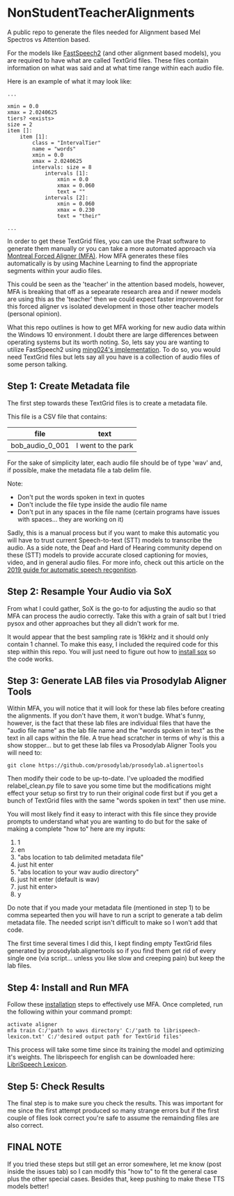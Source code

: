# NonStudentTeacherAlignments
A public repo to generate the files needed for Alignment based Mel Spectros vs Attention based.

For the models like [FastSpeech2](https://arxiv.org/pdf/2006.04558.pdf) (and other alignment based models), you are required to have what are called TextGrid files. These files contain information on what was said and at what time range within each audio file.

Here is an example of what it may look like:
```
...

xmin = 0.0
xmax = 2.0240625
tiers? <exists>
size = 2
item []:
	item [1]:
		class = "IntervalTier"
		name = "words"
		xmin = 0.0
		xmax = 2.0240625
		intervals: size = 8
			intervals [1]:
				xmin = 0.0
				xmax = 0.060
				text = ""
			intervals [2]:
				xmin = 0.060
				xmax = 0.230
				text = "their"

...
```

In order to get these TextGrid files, you can use the Praat software to generate them manually or you can take a more automated approach via [Montreal Forced Aligner (MFA)](https://montreal-forced-aligner.readthedocs.io/en/latest/index.html). How MFA generates these files automatically is by using Machine Learning to find the appropriate segments within your audio files. 

This could be seen as the 'teacher' in the attention based models, however, MFA is breaking that off as a sepearate research area and if newer models are using this as the 'teacher' then we could expect faster improvement for this forced aligner vs isolated development in those other teacher models (personal opinion).

What this repo outlines is how to get MFA working for new audio data within the Windows 10 environment. I doubt there are large differences between operating systems but its worth noting. So, lets say you are wanting to utilize FastSpeech2 using [ming024's implementation](https://github.com/ming024/FastSpeech2). To do so, you would need TextGrid files but lets say all you have is a collection of audio files of some person talking.

## Step 1: Create Metadata file
The first step towards these TextGrid files is to create a metadata file. 

This file is a CSV file that contains: 

| file            | text               |
|-----------------|--------------------|
| bob_audio_0_001 | I went to the park |

For the sake of simplicity later, each audio file should be of type 'wav' and, if possible, make the metadata file a tab delim file. 

Note:
<ul>
  <li>Don't put the words spoken in text in quotes</li>
  <li>Don't include the file type inside the audio file name</li>
  <li>Don't put in any spaces in the file name (certain programs have issues with spaces... they are working on it)</li>
</ul>

Sadly, this is a manual process but if you want to make this automatic you will have to trust current Speech-to-text (STT) models to transcribe the audio. As a side note, the Deaf and Hard of Hearing community depend on these (STT) models to provide accurate closed captioning for movies, video, and in general audio files. For more info, check out this article on the [2019 guide for automatic speech recgonition](https://heartbeat.fritz.ai/a-2019-guide-for-automatic-speech-recognition-f1e1129a141c).

## Step 2: Resample Your Audio via SoX
From what I could gather, SoX is the go-to for adjusting the audio so that MFA can process the audio correctly. Take this with a grain of salt but I tried pysox and other approaches but they all didn't work for me. 

It would appear that the best sampling rate is 16kHz and it should only contain 1 channel. To make this easy, I included the required code for this step within this repo. You will just need to figure out how to [install sox](http://sox.sourceforge.net/) so the code works.

## Step 3: Generate LAB files via Prosodylab Aligner Tools
Within MFA, you will notice that it will look for these lab files before creating the alignments. If you don't have them, it won't budge. What's funny, however, is the fact that these lab files are individual files that have the "audio file name" as the lab file name and the "words spoken in text" as the text in all caps within the file. A true head scratcher in terms of why is this a show stopper... but to get these lab files va Prosodylab Aligner Tools you will need to:

```
git clone https://github.com/prosodylab/prosodylab.alignertools
```

Then modify their code to be up-to-date. I've uploaded the modified relabel_clean.py file to save you some time but the modifications might effect your setup so first try to run their original code first but if you get a bunch of TextGrid files with the same "words spoken in text" then use mine. 

You will most likely find it easy to interact with this file since they provide prompts to understand what you are wanting to do but for the sake of making a complete "how to" here are my inputs:
<ol>
	<li>1</li>
	<li>en</li>
	<li>"abs location to tab delimited metadata file"</li>
	<li>just hit enter</li>
	<li>"abs location to your wav audio directory"</li>
	<li>just hit enter (default is wav)</li>
	<li>just hit enter></li>
	<li>y</li>
</ol>

Do note that if you made your metadata file (mentioned in step 1) to be comma sepearted then you will have to run a script to generate a tab delim metadata file. The needed script isn't difficult to make so I won't add that code.

The first time several times I did this, I kept finding empty TextGrid files generated by prosodylab.alignertools so if you find them get rid of every single one (via script... unless you like slow and creeping pain) but keep the lab files.

## Step 4: Install and Run MFA
Follow these [installation](https://montreal-forced-aligner.readthedocs.io/en/latest/installation.html) steps to effectively use MFA. Once completed, run the following within your command prompt:

```
activate aligner
mfa train C:/'path to wavs directory' C:/'path to librispeech-lexicon.txt' C:/'desired output path for TextGrid files'
```

This process will take some time since its training the model and optimizing it's weights. The librispeech for english can be downloaded here: [LibriSpeech Lexicon](https://drive.google.com/open?id=1dAvxdsHWbtA1ZIh3Ex9DPn9Nemx9M1-L).

## Step 5: Check Results
The final step is to make sure you check the results. This was important for me since the first attempt produced so many strange errors but if the first couple of files look correct you're safe to assume the remainding files are also correct.

## FINAL NOTE
If you tried these steps but still get an error somewhere, let me know (post inside the issues tab) so I can modify this "how to" to fit the general case plus the other special cases. Besides that, keep pushing to make these TTS models better!
